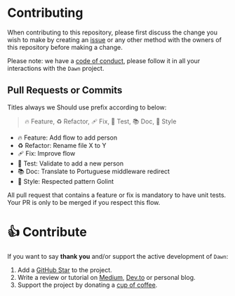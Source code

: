 # Contributing

When contributing to this repository, please first discuss the change you wish to make by creating an [issue](https://github.com/go-dawn/pkg/issues) or any other method with the owners of this repository before making a change.

Please note: we have a [code of conduct](https://github.com/go-dawn/pkg/blob/master/.github/CODE_OF_CONDUCT.md), please follow it in all your interactions with the `Dawn` project.

## Pull Requests or Commits
Titles always we Should use prefix according to below:

> 🔥 Feature, ♻️ Refactor, 🩹 Fix, 🚨 Test, 📚 Doc, 🎨 Style
- 🔥 Feature: Add flow to add person
- ♻️ Refactor: Rename file X to Y
- 🩹 Fix: Improve flow
- 🚨 Test: Validate to add a new person
- 📚 Doc: Translate to Portuguese middleware redirect
- 🎨 Style: Respected pattern Golint

All pull request that contains a feature or fix is mandatory to have unit tests. Your PR is only to be merged if you respect this flow.

# 👍 Contribute

If you want to say **thank you** and/or support the active development of `Dawn`:

1. Add a [GitHub Star](https://github.com/go-dawn/pkg/stargazers) to the project.
2. Write a review or tutorial on [Medium](https://medium.com/), [Dev.to](https://dev.to/) or personal blog.
3. Support the project by donating a [cup of coffee](https://buymeacoff.ee/kiyon).
